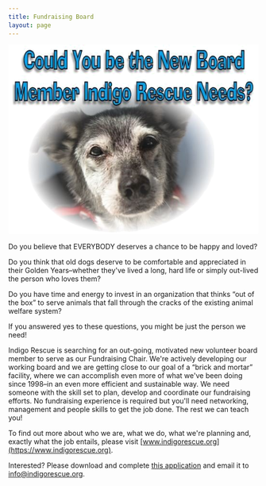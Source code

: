```yaml
---
title: Fundraising Board
layout: page
---
```


<p align="center">
  <img src="/assets/images/fundraiser_board.png">
</p>

Do you believe that EVERYBODY deserves a chance to be happy and loved? 

Do you think that old dogs deserve to be comfortable and appreciated in their Golden Years–whether they've lived a long, hard life or simply out-lived the person who loves them?

Do you have time and energy to invest in an organization that thinks “out of the box” to serve animals that fall through the cracks of the existing animal welfare system?

If you answered yes to these questions, you might be just the person we need!

Indigo Rescue is searching for an out-going, motivated new volunteer board member to serve as our Fundraising Chair. We're actively developing our working board and we are getting close to our goal of a “brick and mortar” facility, where we can accomplish even more of what we've been doing since 1998–in an even more efficient and sustainable way. We need someone with the skill set to plan, develop and coordinate our fundraising efforts. No fundraising experience is required but you'll need networking, management and people skills to get the job done. The rest we can teach you!

To find out more about who we are, what we do, what we're planning and, exactly what the job entails, please visit [www.indigorescue.org](https://www.indigorescue.org).

Interested?  Please download and complete [this application](/assets/pdf/BoardofDirectorsCandidateApplication.pdf) and email it to [info@indigorescue.org](mailto:info@indigorescue.org).
